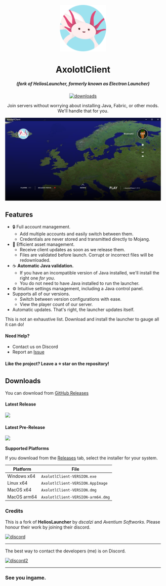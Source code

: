 <p align="center"><img src="./app/assets/images/SealCircle.png" width="150px" height="150px" alt="AxolotlClient"></p>

<h1 align="center">AxolotlClient</h1>

<em><h5 align="center">(fork of HeliosLauncher, formerly known as Electron Launcher)</h5></em>
[<p align="center"><img src="https://img.shields.io/github/downloads/moehreag/AxolotlClient/total.svg?style=for-the-badge" alt="downloads">](https://github.com/moehreag/AxolotlClient/releases)</p>

<p align="center">Join servers without worrying about installing Java, Fabric, or other mods. We'll handle that for you.</p>

![Screenshot1](./build/screenshot-1.png)
<!--![Screenshot 2](https://i.imgur.com/x3B34n1.png)-->

## Features

* 🔒 Full account management.
  * Add multiple accounts and easily switch between them.
  * Credentials are never stored and transmitted directly to Mojang.
* 📂 Efficient asset management.
  * Receive client updates as soon as we release them.
  * Files are validated before launch. Corrupt or incorrect files will be redownloaded.
* ☕ **Automatic Java validation.**
  * If you have an incompatible version of Java installed, we'll install the right one *for you*.
  * You do not need to have Java installed to run the launcher.
* ⚙️ Intuitive settings management, including a Java control panel.
* Supports all of our versions.
  * Switch between version configurations with ease.
  * View the player count of our server.
* Automatic updates. That's right, the launcher updates itself.

This is not an exhaustive list. Download and install the launcher to gauge all it can do!

#### Need Help? 

 * Contact us on Discord
 * Report an [Issue][issue]

#### Like the project? Leave a ⭐ star on the repository!

## Downloads

You can download from [GitHub Releases](https://github.com/moehreag/AxolotlClient/releases)

#### Latest Release

[![](https://img.shields.io/github/v/release/moehreag/AxolotlClient.svg?style=flat-square)](https://github.com/moehreag/AxolotlClient/releases/latest)

#### Latest Pre-Release
[![](https://img.shields.io/github/v/release/moehreag/AxolotlClient.svg?style=flat-square&include_prereleases)](https://github.com/moehreag/AxolotlClient/releases)

**Supported Platforms**

If you download from the [Releases](https://github.com/moehreag/AxolotlClient/releases) tab, select the installer for your system.

| Platform | File |
| -------- | ---- |
| Windows x64 | `AxolotlClient-VERSION.exe` |
| Linux x64 | `AxolotlClient-VERSION.AppImage` |
| MacOS x64 | `AxolotlClient-VERSION.dmg`|
| MacOS arm64 | `AxolotlClient-VERSION-arm64.dmg`|


### Credits

This is a fork of __HeliosLauncher__ by _dscalzi_ and _Aventium Softworks_. Please honour their work by joining their discord.

[![discord](https://discordapp.com/api/guilds/211524927831015424/embed.png?style=banner2)][discord]

---

The best way to contact the developers (me) is on Discord.

[![discord2](https://discord.com/api/guilds/872856682567454720/embed.png?style=banner2)][discord2]

---

### See you ingame.

[discord]: https://discord.gg/zNWUXdt 'Discord'
[discord2]: https://discord.gg/9Q3brQVQZN 'Discord'
[issue]: https://github.com/moehreag/AxolotlClient/issues
